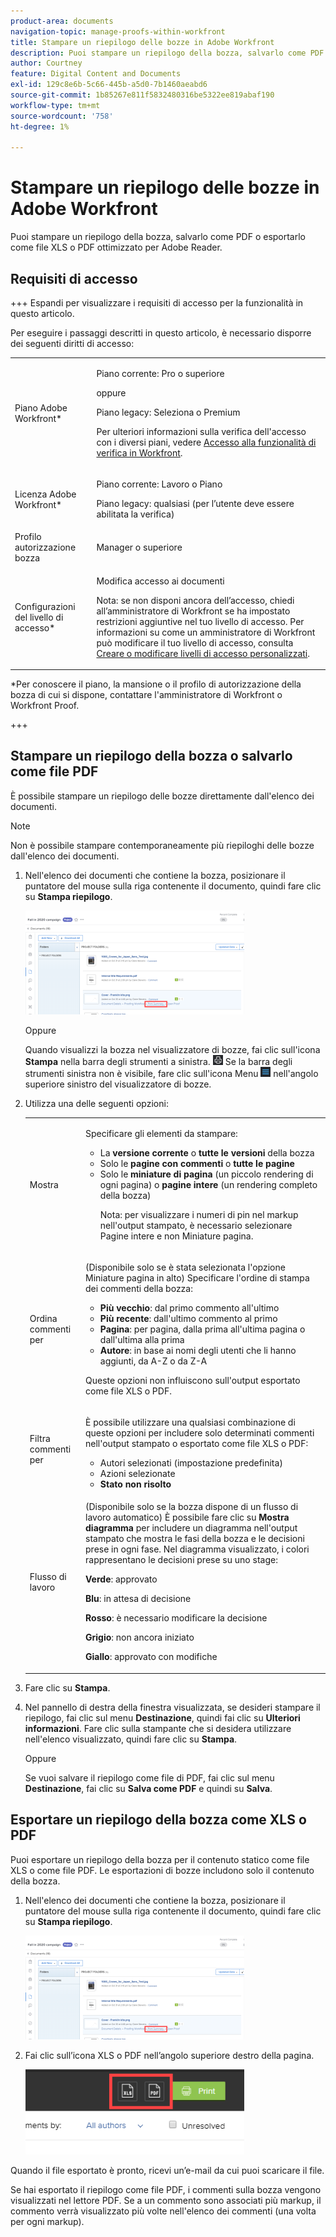 ```yaml
---
product-area: documents
navigation-topic: manage-proofs-within-workfront
title: Stampare un riepilogo delle bozze in Adobe Workfront
description: Puoi stampare un riepilogo della bozza, salvarlo come PDF o esportarlo come file XLS o PDF ottimizzato per Adobe Reader.
author: Courtney
feature: Digital Content and Documents
exl-id: 129c8e6b-5c66-445b-a5d0-7b1460aeabd6
source-git-commit: 1b85267e811f5832480316be5322ee819abaf190
workflow-type: tm+mt
source-wordcount: '758'
ht-degree: 1%

---
```


# Stampare un riepilogo delle bozze in Adobe Workfront

Puoi stampare un riepilogo della bozza, salvarlo come PDF o esportarlo come file XLS o PDF ottimizzato per Adobe Reader.

## Requisiti di accesso

+++ Espandi per visualizzare i requisiti di accesso per la funzionalità in questo articolo.

Per eseguire i passaggi descritti in questo articolo, è necessario disporre dei seguenti diritti di accesso:

<table style="table-layout:auto"> 
 <col> 
 <col> 
 <tbody> 
  <tr> 
   <td role="rowheader">Piano Adobe Workfront*</td> 
   <td> <p>Piano corrente: Pro o superiore</p> <p>oppure</p> <p>Piano legacy: Seleziona o Premium</p> <p>Per ulteriori informazioni sulla verifica dell'accesso con i diversi piani, vedere <a href="/help/quicksilver/administration-and-setup/manage-workfront/configure-proofing/access-to-proofing-functionality.md" class="MCXref xref">Accesso alla funzionalità di verifica in Workfront</a>.</p> </td> 
  </tr> 
  <tr> 
   <td role="rowheader">Licenza Adobe Workfront*</td> 
   <td> <p>Piano corrente: Lavoro o Piano</p> <p>Piano legacy: qualsiasi (per l’utente deve essere abilitata la verifica)</p> </td> 
  </tr> 
  <tr> 
   <td role="rowheader">Profilo autorizzazione bozza </td> 
   <td>Manager o superiore</td> 
  </tr> 
  <tr> 
   <td role="rowheader">Configurazioni del livello di accesso*</td> 
   <td> <p>Modifica accesso ai documenti</p> <p>Nota: se non disponi ancora dell’accesso, chiedi all’amministratore di Workfront se ha impostato restrizioni aggiuntive nel tuo livello di accesso. Per informazioni su come un amministratore di Workfront può modificare il tuo livello di accesso, consulta <a href="../../../administration-and-setup/add-users/configure-and-grant-access/create-modify-access-levels.md" class="MCXref xref">Creare o modificare livelli di accesso personalizzati</a>.</p> </td> 
  </tr> 
 </tbody> 
</table>

&#42;Per conoscere il piano, la mansione o il profilo di autorizzazione della bozza di cui si dispone, contattare l&#39;amministratore di Workfront o Workfront Proof.

+++

## Stampare un riepilogo della bozza o salvarlo come file PDF

È possibile stampare un riepilogo delle bozze direttamente dall&#39;elenco dei documenti.

>[!NOTE]
>
>Non è possibile stampare contemporaneamente più riepiloghi delle bozze dall&#39;elenco dei documenti.

1. Nell&#39;elenco dei documenti che contiene la bozza, posizionare il puntatore del mouse sulla riga contenente il documento, quindi fare clic su **Stampa riepilogo**.

   ![proof_printsummary.png](assets/proof-printsummary-350x166.png)

   Oppure

   Quando visualizzi la bozza nel visualizzatore di bozze, fai clic sull&#39;icona **Stampa** nella barra degli strumenti a sinistra. ![](assets/print-icon-in-pv.png) Se la barra degli strumenti sinistra non è visibile, fare clic sull&#39;icona Menu ![](assets/menu-icon-in-pv.png) nell&#39;angolo superiore sinistro del visualizzatore di bozze.

1. Utilizza una delle seguenti opzioni:

   <table style="table-layout:auto"> 
    <col> 
    <col> 
    <tbody> 
     <tr> 
      <td role="rowheader">Mostra</td> 
      <td> <p>Specificare gli elementi da stampare:</p> 
       <ul> 
        <li>La <strong>versione corrente</strong> o <strong>tutte le versioni</strong> della bozza</li> 
        <li>Solo le <strong>pagine con commenti</strong> o <strong>tutte le pagine</strong></li> 
        <li>Solo le <strong>miniature di pagina</strong> (un piccolo rendering di ogni pagina) o <strong>pagine intere</strong> (un rendering completo della bozza)<br></li> 
        <p>Nota: per visualizzare i numeri di pin nel markup nell'output stampato, è necessario selezionare Pagine intere e non Miniature pagina. </p> 
       </ul> </td> 
     </tr> 
     <tr> 
      <td role="rowheader">Ordina commenti per</td> 
      <td> <p>(Disponibile solo se è stata selezionata l'opzione Miniature pagina in alto) Specificare l'ordine di stampa dei commenti della bozza:</p> 
       <ul> 
        <li><strong>Più vecchio</strong>: dal primo commento all'ultimo</li> 
        <li><strong>Più recente</strong>: dall'ultimo commento al primo</li> 
        <li><strong>Pagina</strong>: per pagina, dalla prima all'ultima pagina o dall'ultima alla prima</li> 
        <li><strong>Autore</strong>: in base ai nomi degli utenti che li hanno aggiunti, da A-Z o da Z-A</li> 
       </ul> <p>Queste opzioni non influiscono sull'output esportato come file XLS o PDF.</p> </td> 
     </tr> 
     <tr> 
      <td role="rowheader">Filtra commenti per</td> 
      <td> <p>È possibile utilizzare una qualsiasi combinazione di queste opzioni per includere solo determinati commenti nell'output stampato o esportato come file XLS o PDF:</p> 
       <ul> 
        <li>Autori selezionati (impostazione predefinita)</li> 
        <li>Azioni selezionate</li> 
        <li><strong>Stato non risolto</strong></li> 
       </ul> </td> 
     </tr> 
     <tr> 
      <td role="rowheader">Flusso di lavoro</td> 
      <td> <p>(Disponibile solo se la bozza dispone di un flusso di lavoro automatico) È possibile fare clic su <strong>Mostra diagramma</strong> per includere un diagramma nell'output stampato che mostra le fasi della bozza e le decisioni prese in ogni fase. Nel diagramma visualizzato, i colori rappresentano le decisioni prese su uno stage:</p> <p><strong>Verde</strong>: approvato</p> <p><strong>Blu</strong>: in attesa di decisione</p> <p><strong>Rosso</strong>: è necessario modificare la decisione</p> <p><strong>Grigio</strong>: non ancora iniziato</p> <p><strong>Giallo</strong>: approvato con modifiche</p> </td> 
     </tr> 
    </tbody> 
   </table>

1. Fare clic su **Stampa**.
1. Nel pannello di destra della finestra visualizzata, se desideri stampare il riepilogo, fai clic sul menu **Destinazione**, quindi fai clic su **Ulteriori informazioni**. Fare clic sulla stampante che si desidera utilizzare nell&#39;elenco visualizzato, quindi fare clic su **Stampa**.

   Oppure

   Se vuoi salvare il riepilogo come file di PDF, fai clic sul menu **Destinazione**, fai clic su **Salva come PDF** e quindi su **Salva**.

## Esportare un riepilogo della bozza come XLS o PDF

Puoi esportare un riepilogo della bozza per il contenuto statico come file XLS o come file PDF. Le esportazioni di bozze includono solo il contenuto della bozza.

1. Nell&#39;elenco dei documenti che contiene la bozza, posizionare il puntatore del mouse sulla riga contenente il documento, quindi fare clic su **Stampa riepilogo**.

   ![proof_printsummary.png](assets/proof-printsummary-350x166.png)

1. Fai clic sull’icona XLS o PDF nell’angolo superiore destro della pagina.

   ![](assets/xls-pdf-icons-350x136.png)

Quando il file esportato è pronto, ricevi un’e-mail da cui puoi scaricare il file.

Se hai esportato il riepilogo come file PDF, i commenti sulla bozza vengono visualizzati nel lettore PDF. Se a un commento sono associati più markup, il commento verrà visualizzato più volte nell&#39;elenco dei commenti (una volta per ogni markup).

